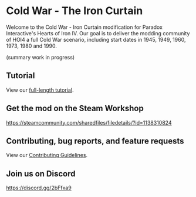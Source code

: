 # Cold War - The Iron Curtain
Welcome to the Cold War - Iron Curtain modification for Paradox Interactive's Hearts of Iron IV.
Our goal is to deliver the modding community of HOI4 a full Cold War scenario, including start dates in 1945, 1949, 1960, 1973, 1980 and 1990. 

(summary work in progress)

## Tutorial
View our [full-length tutorial](./tutorial.md).

## Get the mod on the Steam Workshop
https://steamcommunity.com/sharedfiles/filedetails/?id=1138310824

## Contributing, bug reports, and feature requests
View our [Contributing Guidelines](./CONTRIBUTING.md).

## Join us on Discord
https://discord.gg/2bFfxa9
